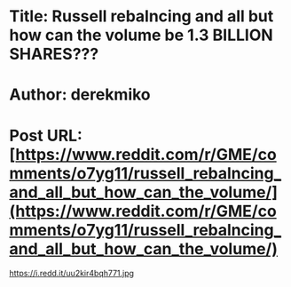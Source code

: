 # Title: Russell rebalncing and all but how can the volume be 1.3 BILLION SHARES???
# Author: derekmiko
# Post URL: [https://www.reddit.com/r/GME/comments/o7yg11/russell_rebalncing_and_all_but_how_can_the_volume/](https://www.reddit.com/r/GME/comments/o7yg11/russell_rebalncing_and_all_but_how_can_the_volume/)


https://i.redd.it/uu2kir4bqh771.jpg